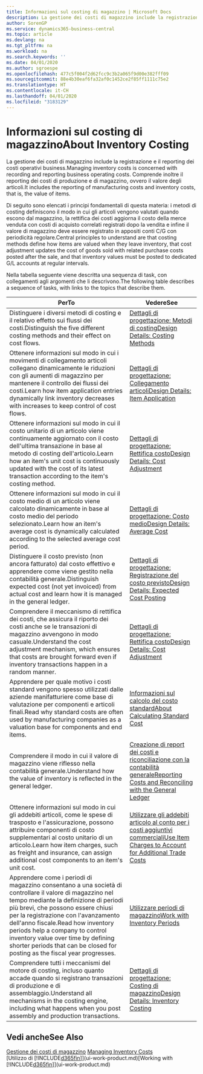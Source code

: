 ```yaml
---
title: Informazioni sul costing di magazzino | Microsoft Docs
description: La gestione dei costi di magazzino include la registrazione e il reporting dei costi operativi business. Comprende inoltre il reporting dei costi di produzione e di magazzino, ovvero il valore degli articoli.
author: SorenGP
ms.service: dynamics365-business-central
ms.topic: article
ms.devlang: na
ms.tgt_pltfrm: na
ms.workload: na
ms.search.keywords: ''
ms.date: 04/01/2020
ms.author: sgroespe
ms.openlocfilehash: 477c5f004f2d62fcc9c3b2a065f9d00e382fff09
ms.sourcegitcommit: 88e4b30eaf6fa32af0c1452ce2f85ff1111c75e2
ms.translationtype: HT
ms.contentlocale: it-CH
ms.lasthandoff: 04/01/2020
ms.locfileid: "3183129"
---
```

# <a name="about-inventory-costing"></a><span data-ttu-id="405be-104">Informazioni sul costing di magazzino</span><span class="sxs-lookup"><span data-stu-id="405be-104">About Inventory Costing</span></span>
<span data-ttu-id="405be-105">La gestione dei costi di magazzino include la registrazione e il reporting dei costi operativi business.</span><span class="sxs-lookup"><span data-stu-id="405be-105">Managing inventory costs is concerned with recording and reporting business operating costs.</span></span> <span data-ttu-id="405be-106">Comprende inoltre il reporting dei costi di produzione e di magazzino, ovvero il valore degli articoli.</span><span class="sxs-lookup"><span data-stu-id="405be-106">It includes the reporting of manufacturing costs and inventory costs, that is, the value of items.</span></span>  

 <span data-ttu-id="405be-107">Di seguito sono elencati i principi fondamentali di questa materia: i metodi di costing definiscono il modo in cui gli articoli vengono valutati quando escono dal magazzino, la rettifica dei costi aggiorna il costo della merce venduta con costi di acquisto correlati registrati dopo la vendita e infine il valore di magazzino deve essere registrato in appositi conti C/G con periodicità regolare.</span><span class="sxs-lookup"><span data-stu-id="405be-107">Central principles to understand are that costing methods define how items are valued when they leave inventory, that cost adjustment updates the cost of goods sold with related purchase costs posted after the sale, and that inventory values must be posted to dedicated G/L accounts at regular intervals.</span></span>  

 <span data-ttu-id="405be-108">Nella tabella seguente viene descritta una sequenza di task, con collegamenti agli argomenti che li descrivono.</span><span class="sxs-lookup"><span data-stu-id="405be-108">The following table describes a sequence of tasks, with links to the topics that describe them.</span></span>   

|<span data-ttu-id="405be-109">**Per**</span><span class="sxs-lookup"><span data-stu-id="405be-109">**To**</span></span>|<span data-ttu-id="405be-110">**Vedere**</span><span class="sxs-lookup"><span data-stu-id="405be-110">**See**</span></span>|  
|------------|-------------|  
|<span data-ttu-id="405be-111">Distinguere i diversi metodi di costing e il relativo effetto sui flussi dei costi.</span><span class="sxs-lookup"><span data-stu-id="405be-111">Distinguish the five different costing methods and their effect on cost flows.</span></span>|[<span data-ttu-id="405be-112">Dettagli di progettazione: Metodi di costing</span><span class="sxs-lookup"><span data-stu-id="405be-112">Design Details: Costing Methods</span></span>](design-details-costing-methods.md)|  
|<span data-ttu-id="405be-113">Ottenere informazioni sul modo in cui i movimenti di collegamento articoli collegano dinamicamente le riduzioni con gli aumenti di magazzino per mantenere il controllo dei flussi dei costi.</span><span class="sxs-lookup"><span data-stu-id="405be-113">Learn how item application entries dynamically link inventory decreases with increases to keep control of cost flows.</span></span>|[<span data-ttu-id="405be-114">Dettagli di progettazione: Collegamento articoli</span><span class="sxs-lookup"><span data-stu-id="405be-114">Design Details: Item Application</span></span>](design-details-item-application.md)|  
|<span data-ttu-id="405be-115">Ottenere informazioni sul modo in cui il costo unitario di un articolo viene continuamente aggiornato con il costo dell'ultima transazione in base al metodo di costing dell'articolo.</span><span class="sxs-lookup"><span data-stu-id="405be-115">Learn how an item's unit cost is continuously updated with the cost of its latest transaction according to the item's costing method.</span></span>|[<span data-ttu-id="405be-116">Dettagli di progettazione: Rettifica costo</span><span class="sxs-lookup"><span data-stu-id="405be-116">Design Details: Cost Adjustment</span></span>](design-details-cost-adjustment.md)|  
|<span data-ttu-id="405be-117">Ottenere informazioni sul modo in cui il costo medio di un articolo viene calcolato dinamicamente in base al costo medio del periodo selezionato.</span><span class="sxs-lookup"><span data-stu-id="405be-117">Learn how an item's average cost is dynamically calculated according to the selected average cost period.</span></span>|[<span data-ttu-id="405be-118">Dettagli di progettazione: Costo medio</span><span class="sxs-lookup"><span data-stu-id="405be-118">Design Details: Average Cost</span></span>](design-details-average-cost.md)|  
|<span data-ttu-id="405be-119">Distinguere il costo previsto (non ancora fatturato) dal costo effettivo e apprendere come viene gestito nella contabilità generale.</span><span class="sxs-lookup"><span data-stu-id="405be-119">Distinguish expected cost (not yet invoiced) from actual cost and learn how it is managed in the general ledger.</span></span>|[<span data-ttu-id="405be-120">Dettagli di progettazione: Registrazione del costo previsto</span><span class="sxs-lookup"><span data-stu-id="405be-120">Design Details: Expected Cost Posting</span></span>](design-details-expected-cost-posting.md)|  
|<span data-ttu-id="405be-121">Comprendere il meccanismo di rettifica dei costi, che assicura il riporto dei costi anche se le transazioni di magazzino avvengono in modo casuale.</span><span class="sxs-lookup"><span data-stu-id="405be-121">Understand the cost adjustment mechanism, which ensures that costs are brought forward even if inventory transactions happen in a random manner.</span></span>|[<span data-ttu-id="405be-122">Dettagli di progettazione: Rettifica costo</span><span class="sxs-lookup"><span data-stu-id="405be-122">Design Details: Cost Adjustment</span></span>](design-details-cost-adjustment.md)|  
|<span data-ttu-id="405be-123">Apprendere per quale motivo i costi standard vengono spesso utilizzati dalle aziende manifatturiere come base di valutazione per componenti e articoli finali.</span><span class="sxs-lookup"><span data-stu-id="405be-123">Read why standard costs are often used by manufacturing companies as a valuation base for components and end items.</span></span>|[<span data-ttu-id="405be-124">Informazioni sul calcolo del costo standard</span><span class="sxs-lookup"><span data-stu-id="405be-124">About Calculating Standard Cost</span></span>](finance-about-calculating-standard-cost.md)|  
|<span data-ttu-id="405be-125">Comprendere il modo in cui il valore di magazzino viene riflesso nella contabilità generale.</span><span class="sxs-lookup"><span data-stu-id="405be-125">Understand how the value of inventory is reflected in the general ledger.</span></span>|[<span data-ttu-id="405be-126">Creazione di report dei costi e riconciliazione con la contabilità generale</span><span class="sxs-lookup"><span data-stu-id="405be-126">Reporting Costs and Reconciling with the General Ledger</span></span>](finance-report-costs-and-reconcile-with-the-general-ledger.md)|  
|<span data-ttu-id="405be-127">Ottenere informazioni sul modo in cui gli addebiti articoli, come le spese di trasposto e l'assicurazione, possono attribuire componenti di costo supplementari al costo unitario di un articolo.</span><span class="sxs-lookup"><span data-stu-id="405be-127">Learn how item charges, such as freight and insurance, can assign additional cost components to an item's unit cost.</span></span>|[<span data-ttu-id="405be-128">Utilizzare gli addebiti articolo al conto per i costi aggiuntivi commerciali</span><span class="sxs-lookup"><span data-stu-id="405be-128">Use Item Charges to Account for Additional Trade Costs</span></span>](payables-how-assign-item-charges.md)|  
|<span data-ttu-id="405be-129">Apprendere come i periodi di magazzino consentano a una società di controllare il valore di magazzino nel tempo mediante la definizione di periodi più brevi, che possono essere chiusi per la registrazione con l'avanzamento dell'anno fiscale.</span><span class="sxs-lookup"><span data-stu-id="405be-129">Read how inventory periods help a company to control inventory value over time by defining shorter periods that can be closed for posting as the fiscal year progresses.</span></span>|[<span data-ttu-id="405be-130">Utilizzare periodi di magazzino</span><span class="sxs-lookup"><span data-stu-id="405be-130">Work with Inventory Periods</span></span>](finance-how-to-work-with-inventory-periods.md)|  
|<span data-ttu-id="405be-131">Comprendere tutti i meccanismi del motore di costing, incluso quanto accade quando si registrano transazioni di produzione e di assemblaggio.</span><span class="sxs-lookup"><span data-stu-id="405be-131">Understand all mechanisms in the costing engine, including what happens when you post assembly and production transactions.</span></span>|[<span data-ttu-id="405be-132">Dettagli di progettazione: Costing di magazzino</span><span class="sxs-lookup"><span data-stu-id="405be-132">Design Details: Inventory Costing</span></span>](design-details-inventory-costing.md)|  

## <a name="see-also"></a><span data-ttu-id="405be-133">Vedi anche</span><span class="sxs-lookup"><span data-stu-id="405be-133">See Also</span></span>
<span data-ttu-id="405be-134">[Gestione dei costi di magazzino](finance-manage-inventory-costs.md)  </span><span class="sxs-lookup"><span data-stu-id="405be-134">[Managing Inventory Costs](finance-manage-inventory-costs.md)  </span></span>  
<span data-ttu-id="405be-135">[Utilizzo di [!INCLUDE[d365fin](includes/d365fin_md.md)]](ui-work-product.md)</span><span class="sxs-lookup"><span data-stu-id="405be-135">[Working with [!INCLUDE[d365fin](includes/d365fin_md.md)]](ui-work-product.md)</span></span>
